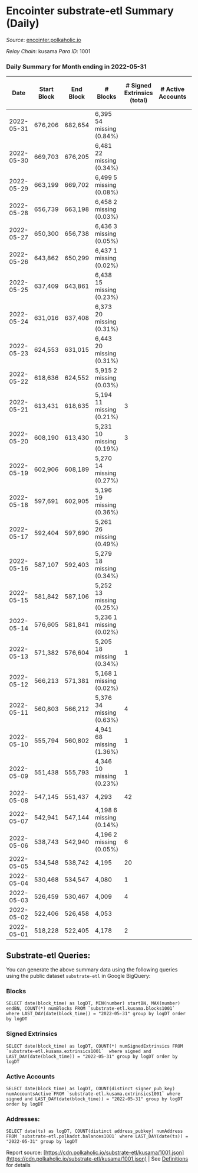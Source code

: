 # Encointer substrate-etl Summary (Daily)

_Source_: [encointer.polkaholic.io](https://encointer.polkaholic.io)

*Relay Chain*: kusama
*Para ID*: 1001



### Daily Summary for Month ending in 2022-05-31


| Date | Start Block | End Block | # Blocks | # Signed Extrinsics (total) | # Active Accounts | # Passive | # New | # Addresses with Balances | # Events | # Transfers | # XCM Transfers In | # XCM Transfers Out |
| ---- | ----------- | --------- | -------- | --------------------------- | ----------------- | --------- | ----- | ------------------------- | -------- | ----------- | ------------------ | ------------------- |
| 2022-05-31 | 676,206 | 682,654 | 6,395 54 missing (0.84%) |  |  |  |  | 105 | 12,790 |   |   |   |
| 2022-05-30 | 669,703 | 676,205 | 6,481 22 missing (0.34%) |  |  |  |  | 95 | 12,962 |   |   |   |
| 2022-05-29 | 663,199 | 669,702 | 6,499 5 missing (0.08%) |  |  |  |  | 90 | 12,998 |   |   |   |
| 2022-05-28 | 656,739 | 663,198 | 6,458 2 missing (0.03%) |  |  |  |  | 89 | 12,916 |   |   |   |
| 2022-05-27 | 650,300 | 656,738 | 6,436 3 missing (0.05%) |  |  |  |  | 88 | 12,872 |   |   |   |
| 2022-05-26 | 643,862 | 650,299 | 6,437 1 missing (0.02%) |  |  |  |  | 87 | 12,877 |   |   |   |
| 2022-05-25 | 637,409 | 643,861 | 6,438 15 missing (0.23%) |  |  |  |  | 86 | 12,877 |   |   |   |
| 2022-05-24 | 631,016 | 637,408 | 6,373 20 missing (0.31%) |  |  |  |  | 86 | 12,746 |   |   |   |
| 2022-05-23 | 624,553 | 631,015 | 6,443 20 missing (0.31%) |  |  |  |  | 79 | 12,887 |   |   |   |
| 2022-05-22 | 618,636 | 624,552 | 5,915 2 missing (0.03%) |  |  |  |  | 77 | 11,831 |   |   |   |
| 2022-05-21 | 613,431 | 618,635 | 5,194 11 missing (0.21%) | 3 |  |  |  | 76 | 10,412 |   |   |   |
| 2022-05-20 | 608,190 | 613,430 | 5,231 10 missing (0.19%) | 3 |  |  |  | 74 | 10,476 |   |   |   |
| 2022-05-19 | 602,906 | 608,189 | 5,270 14 missing (0.27%) |  |  |  |  | 73 | 10,543 |   |   |   |
| 2022-05-18 | 597,691 | 602,905 | 5,196 19 missing (0.36%) |  |  |  |  | 71 | 10,392 |   |   |   |
| 2022-05-17 | 592,404 | 597,690 | 5,261 26 missing (0.49%) |  |  |  |  | 65 | 10,522 |   |   |   |
| 2022-05-16 | 587,107 | 592,403 | 5,279 18 missing (0.34%) |  |  |  |  | 56 | 10,558 |   |   |   |
| 2022-05-15 | 581,842 | 587,106 | 5,252 13 missing (0.25%) |  |  |  |  | 50 | 10,505 |   |   |   |
| 2022-05-14 | 576,605 | 581,841 | 5,236 1 missing (0.02%) |  |  |  |  | 50 | 10,472 |   |   |   |
| 2022-05-13 | 571,382 | 576,604 | 5,205 18 missing (0.34%) | 1 |  |  |  | 49 | 10,416 |   |   |   |
| 2022-05-12 | 566,213 | 571,381 | 5,168 1 missing (0.02%) |  |  |  |  | 49 | 10,337 |   |   |   |
| 2022-05-11 | 560,803 | 566,212 | 5,376 34 missing (0.63%) | 4 |  |  |  | 48 | 10,793 |   | 1 ($1.59) |   |
| 2022-05-10 | 555,794 | 560,802 | 4,941 68 missing (1.36%) | 1 |  |  |  | 40 | 9,887 |   |   |   |
| 2022-05-09 | 551,438 | 555,793 | 4,346 10 missing (0.23%) | 1 |  |  |  | 24 | 8,703 |   |   |   |
| 2022-05-08 | 547,145 | 551,437 | 4,293  | 42 |  |  |  | 20 | 8,775 |   |   |   |
| 2022-05-07 | 542,941 | 547,144 | 4,198 6 missing (0.14%) |  |  |  |  | 20 | 8,396 |   |   |   |
| 2022-05-06 | 538,743 | 542,940 | 4,196 2 missing (0.05%) | 6 |  |  |  | 19 | 8,422 |   |   |   |
| 2022-05-05 | 534,548 | 538,742 | 4,195  | 20 |  |  |  | 19 | 8,501 |   |   |   |
| 2022-05-04 | 530,468 | 534,547 | 4,080  | 1 |  |  |  | 18 | 8,167 | 1 ($2.65) |   |   |
| 2022-05-03 | 526,459 | 530,467 | 4,009  | 4 |  |  |  | 17 | 8,039 |   |   |   |
| 2022-05-02 | 522,406 | 526,458 | 4,053  |  |  |  |  | 17 | 8,107 |   |   |   |
| 2022-05-01 | 518,228 | 522,405 | 4,178  | 2 |  |  |  | 17 | 8,372 |   |   |   |

## Substrate-etl Queries:
You can generate the above summary data using the following queries using the public dataset `substrate-etl` in Google BigQuery:


### Blocks
```
SELECT date(block_time) as logDT, MIN(number) startBN, MAX(number) endBN, COUNT(*) numBlocks FROM `substrate-etl.kusama.blocks1001`  where LAST_DAY(date(block_time)) = "2022-05-31" group by logDT order by logDT
```


### Signed Extrinsics
```
SELECT date(block_time) as logDT, COUNT(*) numSignedExtrinsics FROM `substrate-etl.kusama.extrinsics1001`  where signed and LAST_DAY(date(block_time)) = "2022-05-31" group by logDT order by logDT
```


### Active Accounts
```
SELECT date(block_time) as logDT, COUNT(distinct signer_pub_key) numAccountsActive FROM `substrate-etl.kusama.extrinsics1001` where signed and LAST_DAY(date(block_time)) = "2022-05-31" group by logDT order by logDT
```


### Addresses:
```
SELECT date(ts) as logDT, COUNT(distinct address_pubkey) numAddress FROM `substrate-etl.polkadot.balances1001` where LAST_DAY(date(ts)) = "2022-05-31" group by logDT
```



Report source: [https://cdn.polkaholic.io/substrate-etl/kusama/1001.json](https://cdn.polkaholic.io/substrate-etl/kusama/1001.json) | See [Definitions](/DEFINITIONS.md) for details
